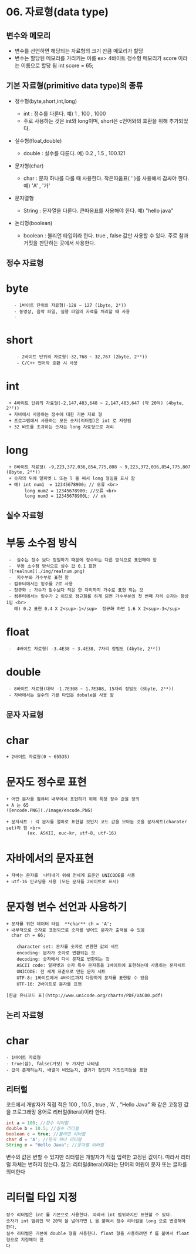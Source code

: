 # 06. 자료형(data type) 

## 변수와 메모리
  * 변수를 선언하면 해당되는 자료형의 크기 만큼 메모리가 할당
  * 변수는 할당된 메모리를 가리키는 이름
  ex> 4바이트 정수형 메모리가 score 이라는 이름으로 할당 됨
	  int score = 65; 
    

## 기본 자료형(primitive data type)의 종류

  * 정수형(byte,short,int,long) 
    + int : 정수를 다룬다. 예) 1 , 100 , 1000
    + 주로 사용하는 것은 int와 long이며, short은 c언어와의 호환을 위해 추가되었다.
  
  * 실수형(float,double) 
    + double : 실수를 다룬다. 예) 0.2 , 1.5 , 100.121
   
  * 문자형(char) 
    + char : 문자 하나를 다룰 때 사용한다. 작은따옴표( ' )를 사용해서 감싸야 한다. 예) 'A' , '가'
 
  * 문자열형		
	+ String : 문자열을 다룬다. 큰따옴표를 사용해야 한다. 예) "hello java"
 
  * 논리형(boolean)
    + boolean : 불리언 타입이라 한다. true , false 값만 사용할 수 있다. 주로 참과 거짓을 판단하는 곳에서 사용한다.

   
   
## 정수 자료형

  # byte 
       - 1바이트 단위의 자료형(-128 ~ 127 (1byte, 2⁸))
       - 동영상, 음악 파일, 실행 파일의 자료를 처리할 때 사용
	   -  
  # short 
        - 2바이트 단위의 자료형(-32,768 ~ 32,767 (2byte, 2¹⁶))
        - C/C++ 언어와 호환 시 사용
  # int 
     + 4바이트 단위의 자료형(-2,147,483,648 ~ 2,147,483,647 (약 20억) (4byte, 2³²))
     + 자바에서 사용하는 정수에 대한 기본 자료 형
     + 프로그램에서 사용하는 모든 숫자(리터럴)은 int 로 저장됨
     + 32 비트를 초과하는 숫자는 long 자료형으로 처리

  # long
     + 8바이트 자료형( -9,223,372,036,854,775,808 ~ 9,223,372,036,854,775,807 (8byte, 2⁶⁴))
     + 숫자의 뒤에 알파벳 L 또는 l 을 써서 long 형임을 표시 함
     + 예) int num1  = 12345678900; // 오류 <br>
           long num2 = 12345678900; //오류 <br>
           long num3 = 12345678900L; // ok

	
## 실수 자료형

   # 부동 소수점 방식
     -  실수는 정수 보다 정밀하기 때문에 정수와는 다른 방식으로 표현해야 함
     -  부동 소수점 방식으로 실수 값 0.1 표현 
     ![realnum](./img/realnum.png)
     -  지수부와 가수부로 표현 함
     - 컴퓨터에서는 밑수를 2로 사용
     - 정규화 : 가수가 밑수보다 작은 한 자리까지 가수로 표현 되는 것
     - 컴퓨터에서는 밑수가 2 이므로 정규화를 하게 되면 가수부분의 첫 번째 자리 숫자는 항상 1임 <br>
       예) 0.2 표현 0.4 X 2<sup>-1</sup>  정규화 하면 1.6 X 2<sup>-3</sup> 

   # float  
     -  4바이트 자료형( -3.4E38 ~ 3.4E38, 7자리 정밀도 (4byte, 2³²))
   # double 
     - 8바이트 자료형(대략 -1.7E308 ~ 1.7E308, 15자리 정밀도 (8byte, 2⁶⁴))
     - 자바에서는 실수의 기본 타입은 dobule을 사용 함
   

## 문자 자료형
  # char  
    + 2바이트 자료형(0 ~ 65535)
	
  # 문자도 정수로 표현
 
    + 어떤 문자를 컴퓨터 내부에서 표현하기 위해 특정 정수 값을 정의
    + A 는 65
    ![encode.PNG](./image/encode.PNG)

    + 문자세트 : 각 문자를 얼마로 표현할 것인지 코드 값을 모아둔 것을 문자세트(charater set)라 함 <br>
            (ex. ASKII, euc-kr, utf-8, utf-16)

  # 자바에서의 문자표현
    + 자바는 문자를  나타내기 위해 전세계 표준인 UNICODE를 사용
    + utf-16 인코딩을 사용 (모든 문자를 2바이트로 표시)


  # 문자형 변수 선언과 사용하기
    + 문자를 위한 데이터 타입  **char** ch = 'A';
    + 내부적으로 숫자료 표현되므로 숫자를 넣어도 문자가 출력될 수 있음
      char ch = 66;
   
		character set: 문자를 숫자로 변환한 값의 세트
		encoding: 문자가 숫자로 변환되는 것
		decoding: 숫자에서 다시 문자로 변환되는 것
		ASCII code: 알파벳과 숫자 특수 문자등을 1바이트에 표현하는데 사용하는 문자세트
		UNICODE: 전 세계 표준으로 만든 문자 세트
		UTF-8: 1바이트에서 4바이트까지 다양하게 문자를 표현할 수 있음
		UTF-16: 2바이트로 문자를 표현 
   
    [한글 유니코드 표](http://www.unicode.org/charts/PDF/UAC00.pdf)
	
##  논리 자료형
  # char  
    - 1바이트 자료형
    - true(참), false(거짓) 두 가지만 나타냄
    - 값이 존재하는지, 배열이 비었는지, 결과가 참인지 거짓인지등을 표현
	
  
## 리터럴
코드에서 개발자가 직접 적은 100 , 10.5 , true , 'A' , "Hello Java" 와 같은 고정된 값을 프로그래밍 용어로 리터럴(literal)이라 한다. 
```java
int a = 100; //정수 리터럴
double b = 10.5; //실수 리터럴
boolean c = true; //불리언 리터럴
char d = 'A'; //문자 하나 리터럴
String e = "Hello Java"; //문자열 리터럴 
```
변수의 값은 변할 수 있지만 리터럴은 개발자가 직접 입력한 고정된 값이다. 따라서 리터럴 자체는 변하지 않는다.
참고: 리터럴(literal)이라는 단어의 어원이 문자 또는 글자를 의미한다   
   
# 리터럴 타입 지정
	정수 리터럴은 int 를 기본으로 사용한다. 따라서 int 범위까지만 표현할 수 있다. 
	숫자가 int 범위인 약 20억 을 넘어가면 L 을 붙여서 정수 리터럴을 long 으로 변경해야 한다.
	실수 리터럴은 기본이 double 형을 사용한다. float 형을 사용하려면 f 를 붙여서 float 형으로 지정해야 한
	다   
